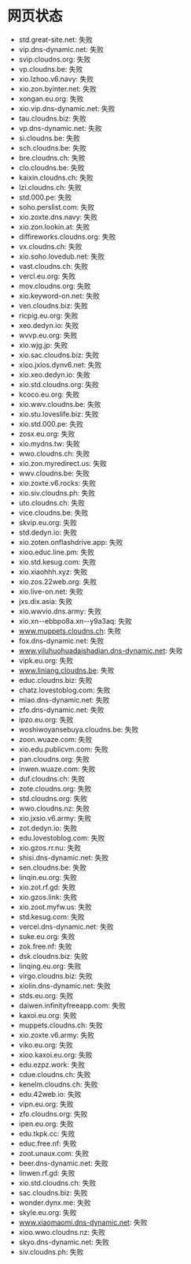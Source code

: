 # 网页状态
- std.great-site.net: 失败
- vip.dns-dynamic.net: 失败
- svip.cloudns.org: 失败
- vp.cloudns.be: 失败
- xio.lzhoo.v6.navy: 失败
- xio.zon.byinter.net: 失败
- xongan.eu.org: 失败
- xio.vip.dns-dynamic.net: 失败
- tau.cloudns.biz: 失败
- vp.dns-dynamic.net: 失败
- si.cloudns.be: 失败
- sch.cloudns.be: 失败
- bre.cloudns.ch: 失败
- clo.cloudns.be: 失败
- kaixin.cloudns.ch: 失败
- lzi.cloudns.ch: 失败
- std.000.pe: 失败
- soho.perslist.com: 失败
- xio.zoxte.dns.navy: 失败
- xio.zon.lookin.at: 失败
- diffireworks.cloudns.org: 失败
- vx.cloudns.ch: 失败
- xio.soho.lovedub.net: 失败
- vast.cloudns.ch: 失败
- vercl.eu.org: 失败
- mov.cloudns.org: 失败
- xio.keyword-on.net: 失败
- ven.cloudns.biz: 失败
- ricpig.eu.org: 失败
- xeo.dedyn.io: 失败
- wvvp.eu.org: 失败
- xio.wjg.jp: 失败
- xio.sac.cloudns.biz: 失败
- xioo.jxios.dynv6.net: 失败
- xio.xeo.dedyn.io: 失败
- xio.std.cloudns.org: 失败
- kcoco.eu.org: 失败
- xio.wwv.cloudns.be: 失败
- xio.stu.loveslife.biz: 失败
- xio.std.000.pe: 失败
- zosx.eu.org: 失败
- xio.mydns.tw: 失败
- wwo.cloudns.ch: 失败
- xio.zon.myredirect.us: 失败
- wwv.cloudns.be: 失败
- xio.zoxte.v6.rocks: 失败
- xio.siv.cloudns.ph: 失败
- uto.cloudns.ch: 失败
- vice.cloudns.be: 失败
- skvip.eu.org: 失败
- std.dedyn.io: 失败
- xio.zoten.onflashdrive.app: 失败
- xioo.educ.line.pm: 失败
- xio.std.kesug.com: 失败
- xio.xiaohhh.xyz: 失败
- xio.zos.22web.org: 失败
- xio.live-on.net: 失败
- jxs.dix.asia: 失败
- xio.wwvio.dns.army: 失败
- xio.xn--ebbpo8a.xn--y9a3aq: 失败
- www.muppets.cloudns.ch: 失败
- fox.dns-dynamic.net: 失败
- www.yiluhuohuadaishadian.dns-dynamic.net: 失败
- vipk.eu.org: 失败
- www.liniang.cloudns.be: 失败
- educ.cloudns.biz: 失败
- chatz.lovestoblog.com: 失败
- miao.dns-dynamic.net: 失败
- zfo.dns-dynamic.net: 失败
- ipzo.eu.org: 失败
- woshiwoyansebuya.cloudns.be: 失败
- zoon.wuaze.com: 失败
- xio.edu.publicvm.com: 失败
- pan.cloudns.org: 失败
- inwen.wuaze.com: 失败
- duf.cloudns.ch: 失败
- zote.cloudns.org: 失败
- std.cloudns.org: 失败
- wwo.cloudns.nz: 失败
- xio.jxsio.v6.army: 失败
- zot.dedyn.io: 失败
- edu.lovestoblog.com: 失败
- xio.gzos.rr.nu: 失败
- shisi.dns-dynamic.net: 失败
- sen.cloudns.be: 失败
- linqin.eu.org: 失败
- xio.zot.rf.gd: 失败
- xio.gzos.link: 失败
- xio.zoot.myfw.us: 失败
- std.kesug.com: 失败
- vercel.dns-dynamic.net: 失败
- suke.eu.org: 失败
- zok.free.nf: 失败
- dsk.cloudns.biz: 失败
- linqing.eu.org: 失败
- virgo.cloudns.biz: 失败
- xiolin.dns-dynamic.net: 失败
- stds.eu.org: 失败
- daiwen.infinityfreeapp.com: 失败
- kaxoi.eu.org: 失败
- muppets.cloudns.ch: 失败
- xio.zoxte.v6.army: 失败
- viko.eu.org: 失败
- xioo.kaxoi.eu.org: 失败
- edu.ezpz.work: 失败
- cdue.cloudns.ch: 失败
- kenelm.cloudns.ch: 失败
- edu.42web.io: 失败
- vipn.eu.org: 失败
- zfo.cloudns.org: 失败
- ipen.eu.org: 失败
- edu.tkpk.cc: 失败
- educ.free.nf: 失败
- zoot.unaux.com: 失败
- beer.dns-dynamic.net: 失败
- linwen.rf.gd: 失败
- xio.std.cloudns.ch: 失败
- sac.cloudns.biz: 失败
- wonder.dynx.me: 失败
- skyle.eu.org: 失败
- www.xiaomaomi.dns-dynamic.net: 失败
- xioo.wwo.cloudns.nz: 失败
- skyo.dns-dynamic.net: 失败
- siv.cloudns.ph: 失败
